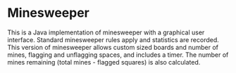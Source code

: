 # Minesweeper

This is a Java implementation of minesweeper with a graphical user interface. Standard minesweeper rules apply and statistics are recorded. This version of minesweeper allows 
custom sized boards and number of mines, flagging and unflagging spaces, and includes a timer. The number of mines remaining (total mines - flagged squares) is also calculated.


